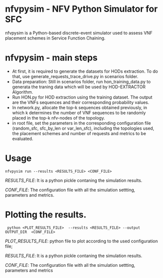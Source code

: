 # nfvpysim - NFV Python Simulator for SFC
 
nfvpysim is a Python-based discrete-event simulator used to assess VNF placement schemes in Service Function Chaining. 



# nfvpysim - main steps

* At first, it is required to generate the datasets for HODs extraction. To do that, use generate_requests_trace_drive.py in scenarios folder. 
* Data preparation: Still in scenarios folder, run hon_training_data.py to generata the traning data which will be used by HOD-EXTRACTOR Algorithm. 
* Run HON.py for HOD extraction using the training dataset. The output are the VNFs sequences and their corresponding probability values. 
* In network.py, allocate the top-k sequences obtained previously, in which k determines the number of VNF sequences to be randomly placed in the top-k nfv-nodes of the topology. 
* in root file, set the parameters in the corresponding configuration file (random_sfc, sfc_by_len or var_len_sfc), including the topologies used, the placement schemes and number of requests and metrics to be evaluated. 

# Usage

```
nfvpysim run --results <RESULTS_FILE> <CONF_FILE>
```

*RESULTS_FILE*: It is a python pickle contaning the simulation results.

*CONF_FILE*: The configuration file with all the simulation settting, parameters and metrics. 

# Plotting the results.

``` 
 python <PLOT_RESULTS_FILE>  --results <RESULTS_FILE> --output OUTPUT_DIR  <CONF_FILE>
```

*PLOT_RESULTS_FILE*: python file to plot according to the used configuration file;

*RESULTS_FILE*: It is a python pickle contaning the simulation results.

*CONF_FILE*: The configuration file with all the simulation settting, parameters and metrics
